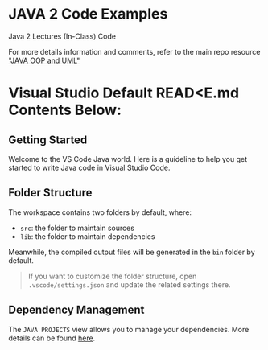 # JAVA 2 Code Examples

Java 2 Lectures (In-Class) Code

For more details information and comments, refer to the main repo resource ["JAVA OOP and UML"](https://github.com/anmarjarjees/java-oop-uml)


# Visual Studio Default READ<E.md Contents Below:
## Getting Started

Welcome to the VS Code Java world. Here is a guideline to help you get started to write Java code in Visual Studio Code.

## Folder Structure

The workspace contains two folders by default, where:

- `src`: the folder to maintain sources
- `lib`: the folder to maintain dependencies

Meanwhile, the compiled output files will be generated in the `bin` folder by default.

> If you want to customize the folder structure, open `.vscode/settings.json` and update the related settings there.

## Dependency Management

The `JAVA PROJECTS` view allows you to manage your dependencies. More details can be found [here](https://github.com/microsoft/vscode-java-dependency#manage-dependencies).
